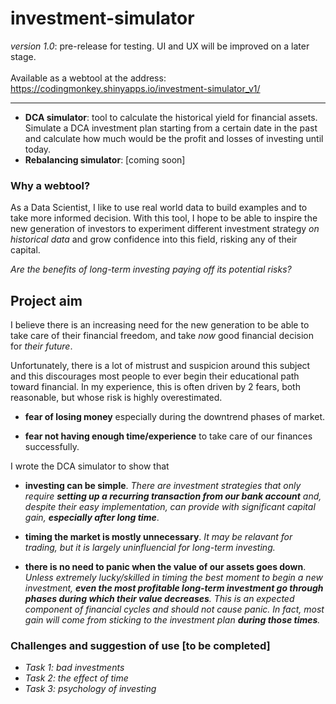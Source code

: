 # investment-simulator

_version 1.0_: pre-release for testing. UI and UX will be improved on a later stage. \
\
Available as a webtool at the address: https://codingmonkey.shinyapps.io/investment-simulator_v1/

***

- **DCA simulator**: tool to calculate the historical yield for financial assets. Simulate a DCA investment plan starting from a certain date in the past and calculate how much would be the profit and losses of investing until today.
- **Rebalancing simulator**: [coming soon] 

### Why a webtool?

As a Data Scientist, I like to use real world data to build examples and to take more informed decision. With this tool, I hope to be able to inspire the new generation of investors to experiment different investment strategy _on historical data_ and grow confidence into this field, risking any of their capital.

_Are the benefits of long-term investing paying off its potential risks?_

## Project aim
I believe there is an increasing need for the new generation to be able to take care of their financial freedom, and take *now* good financial decision for *their future*.

Unfortunately, there is a lot of mistrust and suspicion around this subject and this discourages most people to ever begin their educational path toward financial. In my experience, this is often driven by 2 fears, both reasonable, but whose risk is highly overestimated.

- **fear of losing money** especially during the downtrend phases of market. 

- **fear not having enough time/experience** to take care of our finances successfully.

I wrote the DCA simulator to show that 
- **investing can be simple**. _There are investment strategies that only require **setting up a recurring transaction from our bank account** and, despite their easy implementation, can provide with significant capital gain, **especially after long time**_.

- **timing the market is mostly unnecessary**. _It may be relavant for trading, but it is largely uninfluencial for long-term investing._

- **there is no need to panic when the value of our assets goes down**. _Unless extremely lucky/skilled in timing the best moment to begin a new investment, **even the most profitable long-term investment go through phases during which their value decreases**. This is an expected component of financial cycles and should not cause panic. In fact, most gain will come from sticking to the investment plan **during those times**._


### Challenges and suggestion of use [to be completed]

- *Task 1: bad investments*
- *Task 2: the effect of time*
- *Task 3: psychology of investing*


